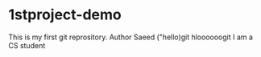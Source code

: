 # 1stproject-demo
This is my first git reprository.
Author Saeed ("hello)git 
hloooooogit 
I am a CS student
